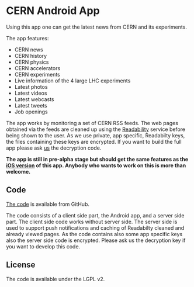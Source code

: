 CERN Android App
================

Using this app one can get the latest news from CERN and its experiments.

The app features:

- CERN news
- CERN history
- CERN physics
- CERN accelerators
- CERN experiments
- Live information of the 4 large LHC experiments
- Latest photos
- Latest videos
- Latest webcasts
- Latest tweets
- Job openings

The app works by monitoring a set of CERN RSS feeds. The web pages obtained via the feeds are cleaned up using the [Readability](https://www.readability.com) service before being shown to the user. As we use private, app specific, Readabilty keys, the files containing these keys are encrypted. If you want to build the full app please ask [us](cern-app@cern.ch) the decryption code.

**The app is still in pre-alpha stage but should get the same features as the [iOS version](https://github.com/cern-app/cern-app) of this app. Anybody who wants to work on this is more than welcome.**

Code
----

[The code](https://github.com/cern-app/cern-app-droid) is available from GitHub.

The code consists of a client side part, the Android app, and a server side part. The client side code works without server side. The server side is used to support push notifications and caching of Readabilty cleaned and already viewed pages. As the code contains also some app specific keys also the server side code is encrypted. Please ask us the decryption key if you want to develop this code.

License
-------

The code is available under the LGPL v2.

